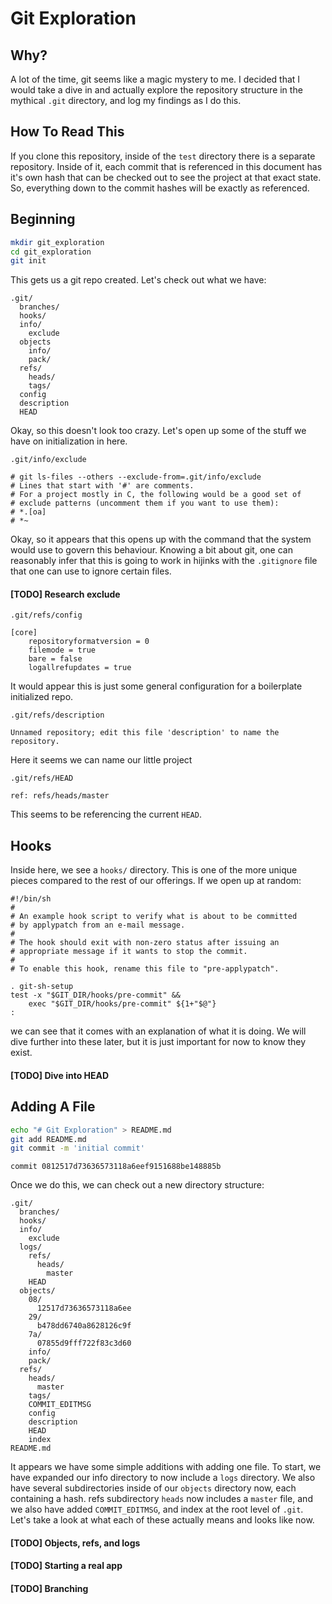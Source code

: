 # Git Exploration

## Why?
A lot of the time, git seems like a magic mystery to me. I decided that I would take a dive in and
actually explore the repository structure in the mythical `.git` directory, and log my findings as
I do this.
 
## How To Read This
If you clone this repository, inside of the `test` directory there is a separate repository. Inside of it, each commit that is
referenced in this document has it's own hash that can be checked out to see the project at that exact state. So, everything
down to the commit hashes will be exactly as referenced.

## Beginning

```bash
mkdir git_exploration
cd git_exploration
git init
```

This gets us a git repo created. Let's check out what we have:

```
.git/
  branches/
  hooks/
  info/
    exclude
  objects
    info/
    pack/
  refs/
    heads/
    tags/
  config
  description
  HEAD
```
Okay, so this doesn't look too crazy. Let's open up some of the stuff we have on initialization in
here.

`.git/info/exclude`
```
# git ls-files --others --exclude-from=.git/info/exclude
# Lines that start with '#' are comments.
# For a project mostly in C, the following would be a good set of
# exclude patterns (uncomment them if you want to use them):
# *.[oa]
# *~
```
Okay, so it appears that this opens up with the command that the system would use to govern this
behaviour. Knowing a bit about git, one can reasonably infer that this is going to work in hijinks
with the `.gitignore` file that one can use to ignore certain files.

#### [TODO] Research exclude 

`.git/refs/config`
```
[core]
	repositoryformatversion = 0
	filemode = true
	bare = false
	logallrefupdates = true
```
It would appear this is just some general configuration for a boilerplate initialized repo.

`.git/refs/description`
```
Unnamed repository; edit this file 'description' to name the repository.
```
Here it seems we can name our little project

`.git/refs/HEAD`
```
ref: refs/heads/master
```
This seems to be referencing the current `HEAD`. 

## Hooks
Inside here, we see a `hooks/` directory. This is one of the more unique pieces compared to the rest
of our offerings. If we open up at random:

```
#!/bin/sh
#
# An example hook script to verify what is about to be committed
# by applypatch from an e-mail message.
#
# The hook should exit with non-zero status after issuing an
# appropriate message if it wants to stop the commit.
#
# To enable this hook, rename this file to "pre-applypatch".

. git-sh-setup
test -x "$GIT_DIR/hooks/pre-commit" &&
	exec "$GIT_DIR/hooks/pre-commit" ${1+"$@"}
:
```

we can see that it comes with an explanation of what it is doing. We will dive further into these 
later, but it is just important for now to know they exist.

#### [TODO] Dive into HEAD

## Adding A File

```bash
echo "# Git Exploration" > README.md
git add README.md
git commit -m 'initial commit'
```
`commit 0812517d73636573118a6eef9151688be148885b`

Once we do this, we can check out a new directory structure:

```
.git/
  branches/
  hooks/
  info/
    exclude
  logs/
    refs/
      heads/
        master
    HEAD
  objects/
    08/
      12517d73636573118a6ee
    29/
      b478dd6740a8628126c9f
    7a/
      07855d9fff722f83c3d60
    info/
    pack/
  refs/
    heads/
      master
    tags/
    COMMIT_EDITMSG
    config
    description
    HEAD
    index
README.md
```

It appears we have some simple additions with adding one file. To start, we have expanded our
info directory to now include a `logs` directory. We also have several subdirectories inside of our
`objects` directory now, each containing a hash. refs subdirectory `heads` now includes a
`master` file, and we also have added `COMMIT_EDITMSG`, and index at the root level of `.git`.
Let's take a look at what each of these actually means and looks like now.

#### [TODO] Objects, refs, and logs 

#### [TODO] Starting a real app

#### [TODO] Branching

